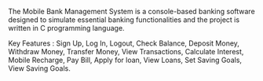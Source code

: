 The Mobile Bank Management System is a console-based banking software designed to simulate essential banking functionalities and the project is written in C programming language.

Key Features :
Sign Up,
Log In,
Logout,
Check Balance,
Deposit Money,
Withdraw Money,
Transfer Money,
View Transactions,
Calculate Interest,
Mobile Recharge,
Pay Bill,
Apply for loan,
View Loans,
Set Saving Goals,
View Saving Goals.
